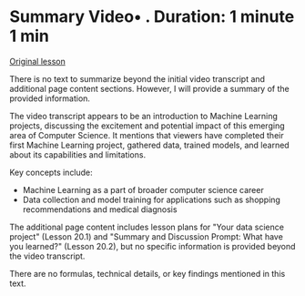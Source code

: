 # Summary Video• . Duration: 1 minute 1 min

[Original lesson](https://www.coursera.org/learn/uol-how-computers-work/lecture/dtG8C/summary)

There is no text to summarize beyond the initial video transcript and additional page content sections. However, I will provide a summary of the provided information.

The video transcript appears to be an introduction to Machine Learning projects, discussing the excitement and potential impact of this emerging area of Computer Science. It mentions that viewers have completed their first Machine Learning project, gathered data, trained models, and learned about its capabilities and limitations.

Key concepts include:

* Machine Learning as a part of broader computer science career
* Data collection and model training for applications such as shopping recommendations and medical diagnosis

The additional page content includes lesson plans for "Your data science project" (Lesson 20.1) and "Summary and Discussion Prompt: What have you learned?" (Lesson 20.2), but no specific information is provided beyond the video transcript.

There are no formulas, technical details, or key findings mentioned in this text.

